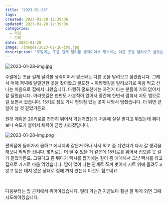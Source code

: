 ```yaml
---
title: "2023-01-28"
tags:
created: 2023-01-28 12:39:36
updated: 2023-01-28 12:39:36
categories:
  - 러닝
  - 기록
date: 2023-01-28
image: /images/2023-01-28-img.jpg
description: "주말에는 조금 길게 달려볼 생각이어서 평소와는 다른 곳을 달려보고 싶었습니다. 그래서 어제 저녁에 달릴만한 곳을 찾아봤고 굴포천 + 아라뱃길을 달려보기로 마음 먹고 신나는 마음으로 집에서 나왔습니다. 다행히 굴포천에는 자전거 타는 분들이 거의 없어서 잘 달렸습니다. 아라뱃길은 한번도 가"
---
```


![2023-01-28-img.jpg](/images/2023-01-28-img.jpg)
 
 

주말에는 조금 길게 달려볼 생각이어서 평소와는 다른 곳을 달려보고 싶었습니다. 그래서 어제 저녁에 달릴만한 곳을 찾아봤고 굴포천 + 아라뱃길을 달려보기로 마음 먹고 신나는 마음으로 집에서 나왔습니다. 다행히 굴포천에는 자전거 타는 분들이 거의 없어서 잘 달렸습니다. 아라뱃길은 한번도 가본적이 없어서 중간에 한번씩 멈춰서 지도 앱으로 길 보면서 갔습니다. 15키로 정도 가니 편의점 있는 곳이 나와서 멈췄습니다. 더 뛰면 큰일이 날 것 같았거든요.

원래 계획은 20키로를 천천히 뛰어서 가는거였는데 처음에 살살 뛴다고 뛰었는데 뛰다 보니 속도가 붙어서 체력이 금방 사라졌답니다.

 
 ![2023-01-28-img.png](/images/2023-01-28-img.png)
 
 

편의점에 들어가서 물하고 에너지바 같은거 하나 사서 먹고 좀 쉬었다가 다시 갈 생각을 해보니 막막한 겁니다. 몇키로는 더 뛸 수 있을 거 같은데 15키로를 뛰어서 집으론 못 갈거 같았거든요. 그렇다고 좀 뛰다가 택시를 잡기에는 길이 좀 애매해서 그냥 택시를 타고 집으로 가기로 마음 먹었습니다. 땀이 많이 나는 관계로 쪼끼 벗어서 시트 위에 올려두고 앉고 등은 대지 않은 상태로 집에 까지 왔는데 이것도 힘드네요.

 

다음부터는 집 근처에서 뛰어야겠습니다. 멀리 가는건 지금보다 훨씬 잘 뛰게 되면 그때 시도해야겠습니다.
